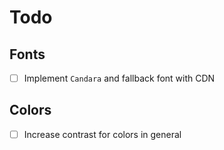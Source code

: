 # Todo

## Fonts

- [ ] Implement `Candara` and fallback font with CDN

## Colors

- [ ] Increase contrast for colors in general
